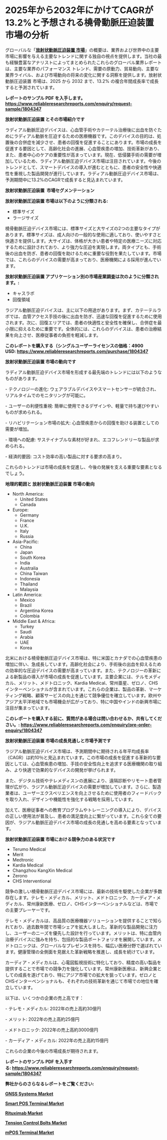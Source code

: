 <p><h1>2025年から2032年にかけてCAGRが13.2%と予想される橈骨動脈圧迫装置市場の分析</h1></p><p>グローバルな「<a href="https://www.reliableresearchreports.com/radial-artery-compression-device-r1804347?utm_campaign=110&utm_medium=6&utm_source=Github&utm_content=ia&utm_term=16022025&utm_id=radial-artery-compression-device"><strong>放射状動脈圧迫装置 市場</strong></a>」の概要は、業界および世界中の主要市場に影響を与える主要なトレンドに関する独自の視点を提供します。当社の最も経験豊富なアナリストによってまとめられたこれらのグローバル業界レポートは、主要な業界のパフォーマンス トレンド、需要の原動力、貿易動向、主要な業界ライバル、および市場動向の将来の変化に関する洞察を提供します。放射状動脈圧迫装置 市場は、2025 から 2032 まで、13.2% の複合年間成長率で成長すると予測されています。</p>
<p><strong>レポートのサンプル PDF を入手します。</strong><strong><a href="https://www.reliableresearchreports.com/enquiry/request-sample/1804347?utm_campaign=110&utm_medium=6&utm_source=Github&utm_content=ia&utm_term=16022025&utm_id=radial-artery-compression-device">https://www.reliableresearchreports.com/enquiry/request-sample/1804347</a></strong></p>
<p><strong>放射状動脈圧迫装置 とその市場紹介です</strong></p>
<p><p>ラディアル動脈圧迫デバイスは、心血管手術やカテーテル治療後に出血を防ぐためにラディアル動脈を圧迫するための医療機器です。このデバイスの目的は、処置後の合併症を減少させ、患者の回復を促進することにあります。市場の成長を促進する要因として、高齢化社会の進展、心血管疾患の増加、技術革新があり、また、患者中心のケアの重要性が高まっています。現在、低侵襲手術の需要が増加しているため、ラディアル動脈圧迫デバイス市場は注目されています。今後のトレンドとして、スマートデバイスの導入が進むとともに、患者の安全性や快適性を重視した製品開発が進行しています。ラディアル動脈圧迫デバイス市場は、予測期間中に13.2%のCAGRで成長すると見込まれています。</p><strong><a href="|AUTHORITHY_DOMAIN_URL|?utm_campaign=110&utm_medium=6&utm_source=Github&utm_content=ia&utm_term=16022025&utm_id=radial-artery-compression-device"></a></strong></p>
<p><strong>放射状動脈圧迫装置&nbsp;</strong><strong>&nbsp;市場セグメンテーション</strong></p>
<p><strong>放射状動脈圧迫装置 市場は以下のように分類される:</strong>&nbsp;</p>
<p><ul><li>標準サイズ</li><li>ラージサイズ</li></ul></p>
<p><p>橈骨動脈圧迫デバイス市場には、標準サイズと大サイズの2つの主要なタイプがあります。標準サイズは、成人向けの一般的な使用に適しており、使いやすさと快適さを提供します。大サイズは、体格が大きい患者や特定の医療ニーズに対応するために設計されており、より強力な圧迫を実現します。両タイプとも、手術後の出血を防ぎ、患者の回復を助けるために重要な役割を果たしています。市場では、これらのデバイスの需要が高まっており、医療機関による採用が進んでいます。</p></p>
<p><strong> 放射状動脈圧迫装置 アプリケーション別の市場産業調査は次のように分類されます。:</strong></p>
<p><ul><li>キャスラボ</li><li>回復領域</li></ul></p>
<p><p>ラジアル動脈圧迫デバイスは、主に以下の用途があります。まず、カテーテルラボでは、血管アクセス手技の後に出血を防ぎ、迅速な回復を促進するために使用されます。次に、回復エリアでは、患者の快適性と安全性を確保し、合併症を最小限に抑えるために重要です。全体的には、これらのデバイスは、患者の治療結果を向上させ、医療従事者の負担を軽減します。</p></p>
<p><strong>このレポートを購入する（シングルユーザーライセンスの価格：4900 USD:</strong><strong>&nbsp;<a href="https://www.reliableresearchreports.com/purchase/1804347?utm_campaign=110&utm_medium=6&utm_source=Github&utm_content=ia&utm_term=16022025&utm_id=radial-artery-compression-device">https://www.reliableresearchreports.com/purchase/1804347</a></strong></p>
<p><strong>放射状動脈圧迫装置 市場の動向です</strong></p>
<p><p>ラディアル動脈圧迫デバイス市場を形成する最先端のトレンドには以下のようなものがあります。</p><p>- テクノロジーの進化: ウェアラブルデバイスやスマートセンサーが統合され、リアルタイムでのモニタリングが可能に。</p><p>- ユーザーの利便性重視: 簡単に使用できるデザインや、軽量で持ち運びやすいものが求められる。</p><p>- リハビリテーション市場の拡大: 心血管疾患からの回復を助ける装置としての需要が増加。</p><p>- 環境への配慮: サステイナブルな素材が好まれ、エコフレンドリーな製品が求められる。</p><p>- 経済的要因: コスト効率の高い製品に対する要求の高まり。</p><p>これらのトレンドは市場の成長を促進し、今後の発展を支える重要な要素となるでしょう。</p></p>
<p><strong>地理的範囲と 放射状動脈圧迫装置 市場の動向</strong></p>
<p><ul>
    <li>
        North America:
        <ul>
            <li>United States</li>
            <li>Canada</li>
        </ul>
    </li>
    <li>
        Europe:
        <ul>
            <li>Germany</li>
            <li>France</li>
            <li>U.K.</li>
            <li>Italy</li>
            <li>Russia</li>
        </ul>
    </li>
    <li>
        Asia-Pacific:
        <ul>
            <li>China</li>
            <li>Japan</li>
            <li>South Korea</li>
            <li>India</li>
            <li>Australia</li>
            <li>China Taiwan</li>
            <li>Indonesia</li>
            <li>Thailand</li>
            <li>Malaysia</li>
        </ul>
    </li>
    <li>
        Latin America:
        <ul>
            <li>Mexico</li>
            <li>Brazil</li>
            <li>Argentina Korea</li>
            <li>Colombia</li>
        </ul>
    </li>
    <li>
        Middle East & Africa:
        <ul>
            <li>Turkey</li>
            <li>Saudi</li>
            <li>Arabia</li>
            <li>UAE</li>
            <li>Korea</li>
        </ul>
    </li>
    </ul></p>
<p><p>北米における橈骨動脈圧迫デバイス市場は、特に米国とカナダでの心血管疾患の増加に伴い、急成長しています。高齢化社会により、手術後の出血を抑えるための効率的な圧迫デバイスの需要が高まっています。また、テクノロジーの革新による新製品の導入が市場の成長を促進しています。主要企業には、テルモメディカル、メリット、メドトロニック、Kardia Medical、常州亜星、ゼロノ、CHSインターベンショナルが含まれています。これらの企業は、製品の革新、マーケティング戦略、顧客サービスの向上を通じて競争優位を確立しています。欧州やアジア太平洋地域でも市場機会が広がっており、特に中国やインドの新興市場に注目が集まっています。</p></p>
<p><strong>このレポートを購入する前に、質問がある場合は問い合わせるか、共有してください。:&nbsp;<a href="https://www.reliableresearchreports.com/enquiry/pre-order-enquiry/1804347?utm_campaign=110&utm_medium=6&utm_source=Github&utm_content=ia&utm_term=16022025&utm_id=radial-artery-compression-device">https://www.reliableresearchreports.com/enquiry/pre-order-enquiry/1804347</a></strong></p>
<p><strong>放射状動脈圧迫装置 市場の成長見通しと市場予測です</strong></p>
<p><p>ラジアル動脈圧迫デバイス市場は、予測期間中に期待される年平均成長率（CAGR）は約10％と見込まれています。この市場の成長を促進する革新的な要因としては、心血管疾患の増加、手技の安全性向上を追求する医療機関の取り組み、より快適で効果的なデバイスの開発が挙げられます。</p><p>また、デジタル技術やテレメディスンの進展により、遠隔診断やリモート患者管理が広がり、ラジアル動脈圧迫デバイスの需要が増加しています。さらに、製造業者は、ユーザーエクスペリエンスを向上させるために使用者のフィードバックを取り入れ、デザインや機能性を強化する戦略を採用しています。</p><p>加えて、医療従事者への教育プログラムやトレーニングの導入により、デバイスの正しい使用法が普及し、患者の満足度向上に繋がっています。これら全ての要因が、ラジアル動脈圧迫デバイス市場の成長の見通しを高める要素となっています。</p></p>
<p><strong>放射状動脈圧迫装置 市場における競争力のある状況です</strong></p>
<p><ul><li>Terumo Medical</li><li>Merit</li><li>Medtronic</li><li>Kardia Medical</li><li>Changzhou KangXin Medical</li><li>Zerono</li><li>CHS Interventional</li></ul></p>
<p><p>競争の激しい橈骨動脈圧迫デバイス市場には、最新の技術を駆使した企業が多数存在します。テレモ・メディカル、メリット、メドトロニック、カーディア・メディカル、常州康新医療、ゼロノ、CHSインターベンショナルなどは、市場での主要プレーヤーです。</p><p>テレモ・メディカルは、高品質の医療機器ソリューションを提供することで知られており、過去数年間で市場シェアを拡大しました。革新的な製品開発に注力し、ユーザーのニーズを優先した設計を行っています。メリットは、特に血管内治療デバイスに強みを持ち、包括的な製品ポートフォリオを展開しています。メドトロニックは、グローバルなプレゼンスを持ち、幅広い医療分野で選ばれています。健康管理の全側面を見据えた革新戦略を推進し、成長を続けています。</p><p>カーディア・メディカルは、心電図監視技術に特化しており、精度の高い製品を提供することで市場での競争力を強化しています。常州康新医療は、新興企業としての成長を遂げており、特にアジア市場での拡大を狙っています。ゼロノとCHSインターベンショナルも、それぞれの技術革新を通じて市場での地位を確立しています。</p><p>以下は、いくつかの企業の売上高です：</p><p>- テレモ・メディカル: 2022年の売上高約30億円</p><p>- メリット: 2022年の売上高約25億円</p><p>- メドトロニック: 2022年の売上高約3000億円</p><p>- カーディア・メディカル: 2022年の売上高約15億円</p><p>これらの企業の今後の市場成長が期待されます。</p></p>
<p><strong>レポートのサンプル PDF を入手する:&nbsp;<a href="https://www.reliableresearchreports.com/enquiry/request-sample/1804347?utm_campaign=110&utm_medium=6&utm_source=Github&utm_content=ia&utm_term=16022025&utm_id=radial-artery-compression-device">https://www.reliableresearchreports.com/enquiry/request-sample/1804347</a></strong></p>
<p></p>
<p></p>
<p></p>
<p></p>
<p><strong>弊社からのさらなるレポートをご覧ください:</strong></p>
<p><strong><p><a href="https://github.com/uramalorr/Market-Research-Report-List-1/blob/main/gnss-systems-market.md?utm_campaign=110&utm_medium=6&utm_source=Github&utm_content=ia&utm_term=16022025&utm_id=radial-artery-compression-device">GNSS Systems Market</a></p><p><a href="https://github.com/gamuoodhub/Market-Research-Report-List-1/blob/main/smart-pos-terminal-market.md?utm_campaign=110&utm_medium=6&utm_source=Github&utm_content=ia&utm_term=16022025&utm_id=radial-artery-compression-device">Smart POS Terminal Market</a></p><p><a href="https://github.com/penecorodz74/Market-Research-Report-List-1/blob/main/rituximab-market.md?utm_campaign=110&utm_medium=6&utm_source=Github&utm_content=ia&utm_term=16022025&utm_id=radial-artery-compression-device">Rituximab Market</a></p><p><a href="https://github.com/sadimsamid/Market-Research-Report-List-1/blob/main/tension-control-bolts-market.md?utm_campaign=110&utm_medium=6&utm_source=Github&utm_content=ia&utm_term=16022025&utm_id=radial-artery-compression-device">Tension Control Bolts Market</a></p><p><a href="https://github.com/aistraasinyo/Market-Research-Report-List-1/blob/main/mpos-terminal-market.md?utm_campaign=110&utm_medium=6&utm_source=Github&utm_content=ia&utm_term=16022025&utm_id=radial-artery-compression-device">mPOS Terminal Market</a></p></strong></p>